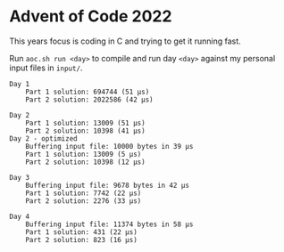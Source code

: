# Advent of Code 2022

This years focus is coding in C and trying to get it running fast.

Run `aoc.sh run <day>` to compile and run day `<day>` against my personal input files in `input/`.

```
Day 1
	Part 1 solution: 694744 (51 µs)
	Part 2 solution: 2022586 (42 µs)

Day 2
	Part 1 solution: 13009 (51 µs)
	Part 2 solution: 10398 (41 µs)
Day 2 - optimized
	Buffering input file: 10000 bytes in 39 µs
	Part 1 solution: 13009 (5 µs)
	Part 2 solution: 10398 (12 µs)

Day 3
	Buffering input file: 9678 bytes in 42 µs
	Part 1 solution: 7742 (22 µs)
	Part 2 solution: 2276 (33 µs)

Day 4
	Buffering input file: 11374 bytes in 58 µs
	Part 1 solution: 431 (22 µs)
	Part 2 solution: 823 (16 µs)
```
